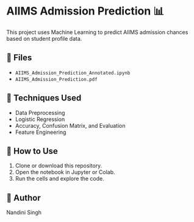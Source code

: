 
# AIIMS Admission Prediction 📊

This project uses Machine Learning to predict AIIMS admission chances based on student profile data.

## 📁 Files
- `AIIMS_Admission_Prediction_Annotated.ipynb`
- `AIIMS_Admission_Prediction.pdf`
  
## 🧠 Techniques Used
- Data Preprocessing
- Logistic Regression
- Accuracy, Confusion Matrix, and Evaluation
- Feature Engineering

## 🚀 How to Use
1. Clone or download this repository.
2. Open the notebook in Jupyter or Colab.
3. Run the cells and explore the code.

## 📌 Author
Nandini Singh
